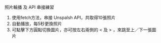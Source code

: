 照片輪播 及 API 串接練習

1. 使用fetch方法，串接 Unspalsh API，共取得10張照片
2. 自動播放，每5秒更換照片
3. 可點擊下方圓點切換圖片，亦可按左右兩側的 < 及 > ，來跳至上／下一張圖片
